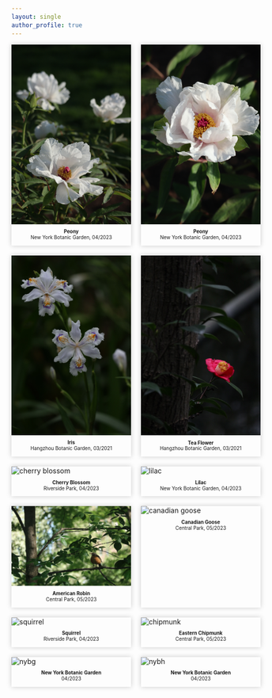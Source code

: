 ```yaml
---
layout: single
author_profile: true
---
```


<div class="photos">
  <!-- First Row -->
  <div class="photo">
    <img src="/assets/images/peony.JPG" alt="Peony">
    <p class="caption" data-title="Peony" data-date="New York Botanic Garden, 04/2023"></p>
  </div>
  <div class="photo">
    <img src="/assets/images/peony2.JPG" alt="Peony">
    <p class="caption" data-title="Peony" data-date="New York Botanic Garden, 04/2023"></p>
  </div>

  <!-- Second Row -->
  <div class="photo">
    <img src="/assets/images/iris.JPG" alt="iris">
    <p class="caption" data-title="Iris" data-date="Hangzhou Botanic Garden, 03/2021"></p>
  </div>
  <div class="photo">
    <img src="/assets/images/tea-flower.JPG" alt="tea flower">
    <p class="caption" data-title="Tea Flower" data-date="Hangzhou Botanic Garden, 03/2021"></p>
  </div>

  <!-- Third Row -->
  <div class="photo">
    <img src="/assets/images/cherry-blossom.JPG" alt="cherry blossom">
    <p class="caption" data-title="Cherry Blossom" data-date="Riverside Park, 04/2023"></p>
  </div>
  <div class="photo">
    <img src="/assets/images/lilac.JPG" alt="lilac">
    <p class="caption" data-title="Lilac" data-date="New York Botanic Garden, 04/2023"></p>
  </div>

  <!-- Fourth Row -->
  <div class="photo">
    <img src="/assets/images/american-robin.JPG" alt="american robin">
    <p class="caption" data-title="American Robin" data-date="Central Park, 05/2023"></p>
  </div>
  <div class="photo">
    <img src="/assets/images/canadian-goose.JPG" alt="canadian goose">
    <p class="caption" data-title="Canadian Goose" data-date="Central Park, 05/2023"></p>
  </div>

  <!-- 5th Row -->
  <div class="photo">
    <img src="/assets/images/squirrel.JPG" alt="squirrel">
    <p class="caption" data-title="Squirrel" data-date="Riverside Park, 04/2023"></p>
  </div>
  <div class="photo">
    <img src="/assets/images/chipmunk.JPG" alt="chipmunk">
    <p class="caption" data-title="Eastern Chipmunk" data-date="Central Park, 05/2023"></p>
  </div>

  <!-- 6th Row -->
  <div class="photo">
    <img src="/assets/images/nybg2.JPG" alt="nybg">
    <p class="caption" data-title="New York Botanic Garden" data-date="04/2023"></p>
  </div>
  <div class="photo">
    <img src="/assets/images/nybg.JPG" alt="nybh">
    <p class="caption" data-title="New York Botanic Garden" data-date="04/2023"></p>
  </div>

</div>

<style>
.photos {
  max-width: 100%; /* Change this value to adjust the width of the container */
  margin-left: auto;
  margin-right: auto;
  display: flex;
  flex-wrap: wrap;
  justify-content: space-between;
}

.photo {
  width: calc(50% - 10px); /* Adjust this value to change the spacing between photos */
  margin-bottom: 20px;
  box-shadow: 0 0 10px rgba(0, 0, 0, 0.2);
}

.photo img {
  display: block;
  width: 100%;
  height: auto;
}

.photo .caption {
  text-align: center;
  font-size: 0.7em;
  line-height: 1.2;
}

.photo .caption:before {
  content: attr(data-title);
  font-weight: bold;
}

.photo .caption:after {
  content: attr(data-date);
  display: block;
}




